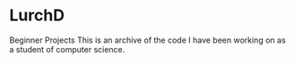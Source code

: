 # LurchD
Beginner Projects
This is an archive of the code I have been working on as a student of computer science.
